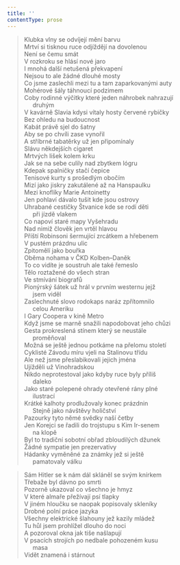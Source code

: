 ```yaml
---
title: ''
contentType: prose
---
```


> Klubka vlny se odvíjejí mění barvu  
> Mrtví si tisknou ruce odjíždějí na dovolenou  
> Není se čemu smát  
> V rozkroku se hlásí nové jaro  
> I mnohá další netušená překvapení  
> Nejsou to ale žádné dlouhé mosty  
> Co jsme zaslechli mezi tu a tam zaparkovanými auty  
> Mohérové šály táhnoucí podzimem  
> Coby rodinné výčitky které jeden náhrobek nahrazují  
>      druhým  
> V kavárně Slavia kdysi vítaly hosty červené rybičky  
> Bez ohledu na budoucnost  
> Kabát právě sjel do šatny  
> Aby se po chvíli zase vynořil  
> A stříbrné tabatěrky už jen připomínaly  
> Slávu někdejších cigaret  
> Mrtvých lišek kolem krku  
> Jak se na sebe culily nad zbytkem lógru  
> Kdepak spalničky stačí čepice  
> Tenisové kurty s prošedlým obočím  
> Mizí jako jiskry zakutálené až na Hanspaulku  
> Mezi knoflíky Marie Antoinetty  
> Jen pohlaví dávalo tušit kde jsou ostrovy  
> Uhrabané cestičky Štvanice kde se rodí děti  
>      při jízdě vlakem  
> Co napoví staré mapy Vyšehradu  
> Nad nimiž člověk jen vrtěl hlavou  
> Příští Robinsoni šermující zrcátkem a hřebenem  
> V pustém prázdnu ulic  
> Zpitomělí jako bouřka  
> Oběma nohama v ČKD Kolben–Daněk  
> To co vidíte je soustruh ale také řemeslo  
> Tělo roztažené do všech stran  
> Ve stmívání biografů  
> Pionýrský šátek už hrál v prvním westernu jejž  
>      jsem viděl  
> Zaslechnuté slovo rodokaps naráz zpřítomnilo  
>      celou Ameriku  
> I Gary Coopera v kině Metro  
> Když jsme se marně snažili napodobovat jeho chůzi  
> Gesta prokreslená stínem který se neustále  
>      proměňoval  
> Možná se ještě jednou potkáme na přelomu století  
> Cyklisté Závodu míru vjeli na Stalinovu třídu  
> Ale než jsme přeslabikovali jejich jména  
> Ujížděli už Vinohradskou  
> Nikdo neprotestoval jako kdyby ruce byly příliš  
>      daleko  
> Jako staré polepené ohrady otevřené rány plné  
>      ilustrací  
> Krátké kalhoty prodlužovaly konec prázdnin  
>      Stejně jako návštěvy holičství  
> Pazourky tyto němé svědky naší četby  
> Jen Korejci se řadili do trojstupu s Kim Ir-senem  
>      na klopě  
> Byl to tradiční sobotní obřad zbloudilých džunek  
> Žádné sympatie jen prezervativy  
> Hádanky vyměněné za známky jež si ještě  
>      pamatovaly válku

> Sám Hitler se k nám dál skláněl se svým knírkem  
> Třebaže byl dávno po smrti  
> Pozorně ukazoval co všechno je hmyz  
> V které almaře přežívají psí tlapky  
> V jiném hloučku se naopak popisovaly skleníky  
> Drobné polní práce jazyka  
> Všechny elektrické šlahouny jež kazily mládež  
> Tu hůl jsem prohlížel dlouho do noci  
> A pozoroval okna jak tiše našlapují  
> V psacích strojích po nedbale pohozeném kusu  
>      masa  
> Vidět znamená i stárnout
